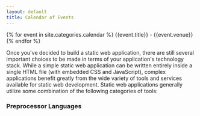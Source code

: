 ```yaml
---
layout: default
title: Calendar of Events
---
```


{% for event in site.categories.calendar %}
    {{event.title}} - {{event.venue}}
{% endfor %}

Once you've decided to build a static web application, there are still several important choices
to be made in terms of your application's technology stack. While a simple static web application
can be written entirely inside a single HTML file (with embedded CSS and JavaScript), complex
applications benefit greatly from the wide variety of tools and services available for static
web development. Static web applications generally utilize some combination of the following
categories of tools:

### Preprocessor Languages
